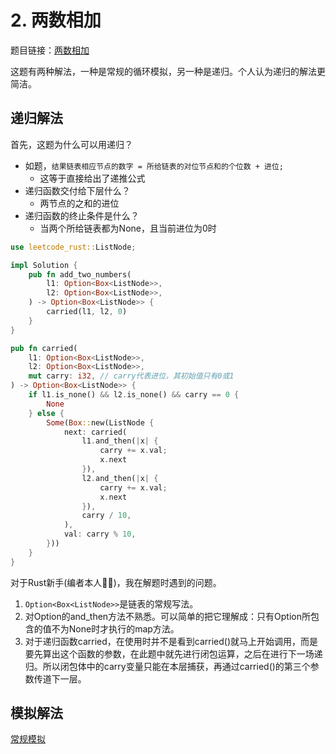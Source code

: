 # 2. 两数相加
题目链接：[两数相加](https://leetcode.cn/problems/add-two-numbers/)

这题有两种解法，一种是常规的循环模拟，另一种是递归。个人认为递归的解法更简洁。

## 递归解法
首先，这题为什么可以用递归？

- 如题，`结果链表相应节点的数字 = 所给链表的对位节点和的个位数 + 进位;`
    - 这等于直接给出了递推公式
- 递归函数交付给下层什么？
    - 两节点的之和的进位
- 递归函数的终止条件是什么？
    - 当两个所给链表都为None，且当前进位为0时

```rust
use leetcode_rust::ListNode;

impl Solution {
    pub fn add_two_numbers(
        l1: Option<Box<ListNode>>,
        l2: Option<Box<ListNode>>,
    ) -> Option<Box<ListNode>> {
        carried(l1, l2, 0)
    }
}

pub fn carried(
    l1: Option<Box<ListNode>>,
    l2: Option<Box<ListNode>>,
    mut carry: i32, // carry代表进位，其初始值只有0或1
) -> Option<Box<ListNode>> {
    if l1.is_none() && l2.is_none() && carry == 0 {
        None
    } else {
        Some(Box::new(ListNode {
            next: carried(
                l1.and_then(|x| {
                    carry += x.val;
                    x.next
                }),
                l2.and_then(|x| {
                    carry += x.val;
                    x.next
                }),
                carry / 10,
            ),
            val: carry % 10,
        }))
    }
}
```

对于Rust新手(编者本人🤷‍♂️)，我在解题时遇到的问题。

1. `Option<Box<ListNode>>`是链表的常规写法。
2. 对Option的and_then方法不熟悉。可以简单的把它理解成：只有Option所包含的值不为None时才执行的map方法。
3. 对于递归函数carried，在使用时并不是看到carried()就马上开始调用，而是要先算出这个函数的参数，在此题中就先进行闭包运算，之后在进行下一场递归。所以闭包体中的carry变量只能在本层捕获，再通过carried()的第三个参数传道下一层。

## 模拟解法
[常规模拟](https://leetcode.cn/problems/add-two-numbers/solution/liang-shu-xiang-jia-by-leetcode-solution/)